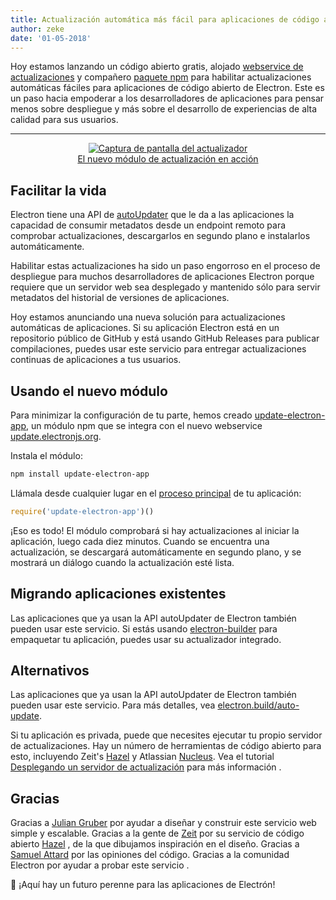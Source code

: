 ```yaml
---
title: Actualización automática más fácil para aplicaciones de código abierto
author: zeke
date: '01-05-2018'
---
```


Hoy estamos lanzando un código abierto gratis, alojado [webservice de actualizaciones](https://github.com/electron/update.electronjs.org) y compañero [paquete npm](https://github.com/electron/update-electron-app) para habilitar actualizaciones automáticas fáciles para aplicaciones de código abierto de Electron. Este es un paso hacia empoderar a los desarrolladores de aplicaciones para pensar menos sobre despliegue y más sobre el desarrollo de experiencias de alta calidad para sus usuarios.

---

<figure>
  <a href="https://github.com/electron/update-electron-app" style="display: block; text-align: center;">
    <img class="screenshot" src="https://user-images.githubusercontent.com/2289/39480716-e9990910-4d1d-11e8-8901-9549c6ff6050.png" alt="Captura de pantalla del actualizador">
    <figcaption>El nuevo módulo de actualización en acción</figcaption>
  </a>
</figure>

## Facilitar la vida

Electron tiene una API de [autoUpdater](https://electronjs.org/docs/tutorial/updates) que le da a las aplicaciones la capacidad de consumir metadatos desde un endpoint remoto para comprobar actualizaciones, descargarlos en segundo plano e instalarlos automáticamente.

Habilitar estas actualizaciones ha sido un paso engorroso en el proceso de despliegue para muchos desarrolladores de aplicaciones Electron porque requiere que un servidor web sea desplegado y mantenido sólo para servir metadatos del historial de versiones de aplicaciones.

Hoy estamos anunciando una nueva solución para actualizaciones automáticas de aplicaciones. Si su aplicación Electron está en un repositorio público de GitHub y está usando GitHub Releases para publicar compilaciones, puedes usar este servicio para entregar actualizaciones continuas de aplicaciones a tus usuarios.

## Usando el nuevo módulo

Para minimizar la configuración de tu parte, hemos creado [update-electron-app](https://github.com/electron/update-electron-app), un módulo npm que se integra con el nuevo webservice [update.electronjs.org](https://github.com/electron/update.electronjs.org).

Instala el módulo:

```sh
npm install update-electron-app
```

Llámala desde cualquier lugar en el [proceso principal](https://electronjs.org/docs/glossary#main-process) de tu aplicación:

```js
require('update-electron-app')()
```

¡Eso es todo! El módulo comprobará si hay actualizaciones al iniciar la aplicación, luego cada diez minutos. Cuando se encuentra una actualización, se descargará automáticamente en segundo plano, y se mostrará un diálogo cuando la actualización esté lista.

## Migrando aplicaciones existentes

Las aplicaciones que ya usan la API autoUpdater de Electron también pueden usar este servicio. Si estás usando [electron-builder](https://github.com/electron-userland/electron-builder) para empaquetar tu aplicación, puedes usar su actualizador integrado.

## Alternativos

Las aplicaciones que ya usan la API autoUpdater de Electron también pueden usar este servicio. Para más detalles, vea [electron.build/auto-update](https://www.electron.build/auto-update).

Si tu aplicación es privada, puede que necesites ejecutar tu propio servidor de actualizaciones. Hay un número de herramientas de código abierto para esto, incluyendo Zeit's [Hazel](https://github.com/zeit/hazel) y Atlassian [Nucleus](https://github.com/atlassian/nucleus). Vea el tutorial [Desplegando un servidor de actualización](https://electronjs.org/docs/tutorial/updates#deploying-an-update-server) para más información .

## Gracias

Gracias a [Julian Gruber](http://juliangruber.com/) por ayudar a diseñar y construir este servicio web simple y escalable. Gracias a la gente de [Zeit](https://zeit.co) por su servicio de código abierto [Hazel](https://github.com/zeit/hazel) , de la que dibujamos inspiración en el diseño. Gracias a [Samuel Attard](https://www.samuelattard.com/) por las opiniones del código. Gracias a la comunidad Electron por ayudar a probar este servicio .

🌲 ¡Aquí hay un futuro perenne para las aplicaciones de Electrón!